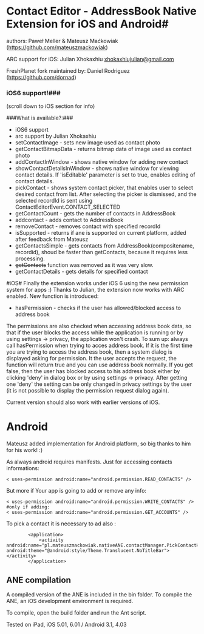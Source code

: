 # Contact Editor - AddressBook Native Extension for iOS and Android#

authors: Paweł Meller & Mateusz Maćkowiak (https://github.com/mateuszmackowiak)

ARC support for iOS: Julian Xhokaxhiu <xhokaxhiujulian@gmail.com>

FreshPlanet fork maintained by: Daniel Rodriguez (https://github.com/dornad)

### iOS6 support!###
(scroll down to iOS section for info)

###What is available?:###

* iOS6 support
* arc support by Julian Xhokaxhiu
* setContactImage - sets new image used as contact photo
* getContactBitmapData - returns bitmap data of image used as contact photo
* addContactInWindow - shows native window for adding new contact
* showContactDetailsInWindow - shows native window for viewing contact details. If 'isEditable' parameter is set to true, enables editing of contact details.
* pickContact - shows system contact picker, that enables user to select desired contact from list. After selecting the picker is dismissed, and the selected recordId is sent using ContactEditorEvent.CONTACT_SELECTED 
* getContactCount - gets the number of contacts in AddressBook
* addcontact - adds contact to AddressBook
* removeContact - removes contact with specified recordId
* isSupported - returns if ane is supported on current platform, added after feedback from Mateusz
* getContactsSimple - gets contacts from AddressBook(compositename, recordid), shoud be faster than getContacts, because it requires less processing.
* <del>getContacts</del> function was removed as it was very slow.
* getContactDetails - gets details for specified contact

#iOS#
Finally the extension works under iOS 6 using the new permission system for apps :) Thanks to Julian, the extension now works with ARC enabled. New function is introduced:

* hasPermission - checks if the user has allowed/blocked access to address book

The permissions are also checked when accessing address book data, so that if the user blocks the access while the application is running or by using settings -> privacy, the application won't crash.
To sum up: always call hasPermission when trying to acces address book. If it is the first time you are trying to access the address book, then a system dialog is displayed asking for permission. It the user accepts the request, the function will return true and you can use address book normally. If you get false, then the user has blocked access to his address book either by clicking 'deny' in dialog box or by using settings -> privacy.
After getting one 'deny' the setting can be only changed in privacy settings by the user (it is not possible to display the permission request dialog again).

Current version should also work with earlier versions of iOS.

# Android #
Mateusz added implementation for Android platform, so big thanks to him for his work! :)

As always android requires manifests. Just for accessing contacts informations:

    < uses-permission android:name="android.permission.READ_CONTACTS" />
  
But more if Your app is going to add or remove any info:

    < uses-permission android:name="android.permission.WRITE_CONTACTS" />
    #only if adding:
    < uses-permission android:name="android.permission.GET_ACCOUNTS" />
    
To pick a contact it is necessary to ad also : 
			
			<application>
				<activity android:name="pl.mateuszmackowiak.nativeANE.contactManager.PickContactHandler" android:theme="@android:style/Theme.Translucent.NoTitleBar"></activity>
			</application>
			
## ANE compilation ##
A compiled version of the ANE is included in the bin folder.  To compile the ANE, an iOS development environment is required.

To compile, open the build folder and run the Ant script.  

Tested on iPad, iOS 5.01, 6.01 / Android 3.1, 4.03
